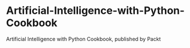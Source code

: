 # Artificial-Intelligence-with-Python-Cookbook
 Artificial Intelligence with Python Cookbook, published by Packt
